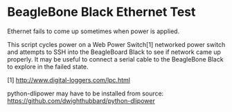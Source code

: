 BeagleBone Black Ethernet Test
==============================

Ethernet fails to come up sometimes when power is applied.

This script cycles power on a Web Power Switch[1] networked power switch and attempts to SSH into the BeagleBoard Black to see if network came up properly.  It may be useful to connect a serial cable to the BeagleBone Black to explore in the failed state.

[1] http://www.digital-loggers.com/lpc.html

python-dlipower may have to be installed from source:
https://github.com/dwighthubbard/python-dlipower
